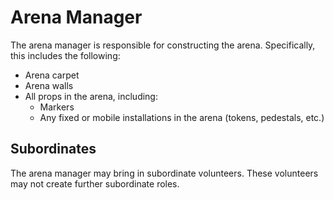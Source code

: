 # Arena Manager

The arena manager is responsible for constructing the arena.
Specifically, this includes the following:

 * Arena carpet
 * Arena walls
 * All props in the arena, including:
   * Markers
   * Any fixed or mobile installations in the arena (tokens,
     pedestals, etc.)

## Subordinates

The arena manager may bring in subordinate volunteers.  These
volunteers may not create further subordinate roles.

